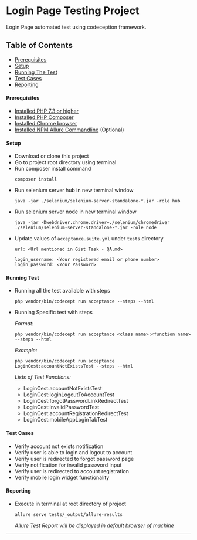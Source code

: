 # Login Page Testing Project

Login Page automated test using codeception framework.

## Table of Contents

- [Prerequisites](#prerequisites)
- [Setup](#setup)
- [Running The Test](#running-test)
- [Test Cases](#test-cases)
- [Reporting](#reporting)

#### Prerequisites

- [Installed PHP 7.3 or higher](https://www.php.net/)
- [Installed PHP Composer](https://getcomposer.org/)
- [Installed Chrome browser](https://www.google.com/chrome/)
- [Installed NPM Allure Commandline](https://www.npmjs.com/package/allure-commandline) (Optional)

#### Setup
- Download or clone this project
- Go to project root directory using terminal
- Run composer install command
    ```
    composer install
    ```
- Run selenium server hub in new terminal window
    ```
    java -jar ./selenium/selenium-server-standalone-*.jar -role hub
    ```
- Run selenium server node in new terminal window
    ```
    java -jar -Dwebdriver.chrome.driver=./selenium/chromedriver ./selenium/selenium-server-standalone-*.jar -role node
    ```
- Update values of `acceptance.suite.yml` under `tests` directory
   ```
   url: <Url mentioned in Gist Task - QA.md>
   ```
   ```
   login_username: <Your registered email or phone number>
   login_password: <Your Password>
   ```

#### Running Test
- Running all the test available with steps
    ```
    php vendor/bin/codecept run acceptance --steps --html
    ```
- Running Specific test with steps
    
    _Format:_
    ```
    php vendor/bin/codecept run acceptance <class name>:<function name> --steps --html
    ```
    _Example:_
    ```
    php vendor/bin/codecept run acceptance LoginCest:accountNotExistsTest --steps --html
    ```
    _Lists of Test Functions:_
    - LoginCest:accountNotExistsTest
    - LoginCest:loginLogoutToAccountTest
    - LoginCest:forgotPasswordLinkRedirectTest
    - LoginCest:invalidPasswordTest
    - LoginCest:accountRegistrationRedirectTest
    - LoginCest:mobileAppLoginTabTest

#### Test Cases
- Verify account not exists notification
- Verify user is able to login and logout to account
- Verify user is redirected to forgot password page
- Verify notification for invalid password input
- Verify user is redirected to account registration
- Verify mobile login widget functionality


#### Reporting
- Execute in terminal at root directory of project
    ```
    allure serve tests/_output/allure-results
    ```
    _Allure Test Report will be displayed in default browser of machine_

----


